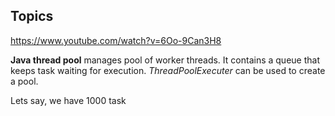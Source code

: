 ## Topics

https://www.youtube.com/watch?v=6Oo-9Can3H8

**Java thread pool** manages pool of worker threads. It contains a queue that keeps task waiting for execution.
*ThreadPoolExecuter* can be used to create a pool.

Lets say, we have 1000 task

